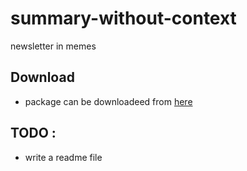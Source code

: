 # summary-without-context
newsletter in memes

## Download
- package can be downloadeed from [here](https://pypi.org/project/bahy-bot-maker/)

## TODO :
- write a readme file
